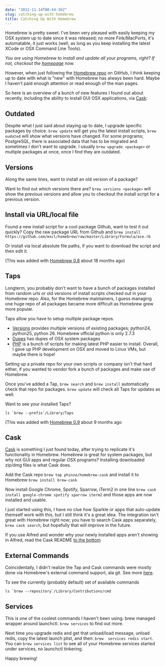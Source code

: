 ```yaml
---
date: "2012-11-14T00:44:36Z"
slug: catching-up-with-homebrew
title: Catching Up With Homebrew
---
```


Homebrew is pretty sweet. I've been very pleased with easily keeping my OSX
system up to date since it was released; no more Fink/MacPorts, it's
automatable, it just works (well, as long as you keep installing the latest
XCode or OSX Command Line Tools).

_You are using Homebrew to install and update all your programs, right? If not,
checkout the [homepage][1] now._

However, when just following the [Homebrew repo][2] on GitHub, I think keeping
up to date with what is "new" with Homebrew has always been hard. Maybe I
haven't paid enough attention or read enough of the man pages.

So here is an overview of a bunch of new features I found out about recently,
including the ability to install GUI OSX applications, via [Cask][3]:

## Outdated

Despite what I just said about staying up to date, I upgrade specific packages
by choice. `brew update` will get you the latest install scripts, `brew oudated`
will show what versions have changed. For some programs; PostgreSQL, there is
associated data that has to be migrated and sometimes I don't want to upgrade. I
usually `brew upgrade <package>` or multiple packages at once, once I find they
are outdated.

## Versions

Along the same lines, want to install an old version of a package?

Want to find out which versions there are? `brew versions <package>` will show
the previous versions and allow you to checkout the install script for a
previous version.

## Install via URL/local file

Found a new install script for a cool package Github, want to test it out
quickly? Copy the raw package URL from Github and
`brew install https://github.com/mxcl/homebrew/raw/master/Library/Formula/ace.rb`

Or install via local absolute file paths, if you want to download the script and
then edit it.

(This was added with [Homebrew 0.8][4] about 18 months ago)

## Taps

Longterm, you probably don't want to have a bunch of packages installed from
random urls or old versions of install scripts checked out in your Homebrew
repo. Also, for the Homebrew maintainers, I guess managing one huge repo of all
packages became more difficult as Homebrew grew more popular.

Taps allow you have to setup multiple package repos.

- [Versions][5] provides multiple versions of existing packages; python24,
  python25, python 26. Homebrew official python is only 2.7.3
- [Dupes][6] has dupes of OSX system packages
- [PHP][7] is a bunch of scripts for making latest PHP easier to install.
  Overall, I gave up PHP development on OSX and moved to Linux VMs, but maybe
  there is hope!

Setting up a private repo for your own scripts or company isn't that hard
either, if you wanted to vendor fork a bunch of packages and make use of
Homebrew.

Once you've added a Tap, `brew search` and `brew install` automatically check
that repo for packages. `brew update` will check all Taps for updates as well.

Want to see your installed Taps?

    ls `brew --prefix`/Library/Taps

(This was added with [Homebrew 0.9][8] about 9 months ago

## Cask

[Cask][9] is something I just found today, after trying to replicate it's
functionality in Homebrew. Homebrew is great for system packages, but why not
GUI apps and regular OSX programs? Installing downloaded zip/dmg files is what
Cask does.

Add the Cask repo `brew tap phinze/homebrew-cask` and install it to Homebrew
`brew install brew-cask`

Now install Google Chrome, Spotify, Sparrow, iTerm2 in one line
`brew cask install google-chrome spotify sparrow iterm2` and those apps are now
installed and usable.

I just started using this, I have no clue how Sparkle or apps that auto-update
themself work with this, but I still think it's a great idea. The integration
isn't great with Homebrew right now; you have to search Cask apps separately,
`brew cask search`, but hopefully that will improve in the future.

If you use Alfred and wonder why your newly installed apps aren't showing in
Alfred, read the Cask README [to the bottom][10]

## External Commands

Coincidentally, I didn't realize the Tap and Cask commands were mostly done via
Homebrew's external command support, ala git. See more [here][11].

To see the currently (probably default) set of available commands

    ls `brew --repository`/Library/Contributions/cmd

## Services

This is one of the coolest commands I haven't been using: brew managed wrapper
around launchctl. `brew services` to find out more.

Next time you upgrade redis and get that unload/load message, unload redis, copy
the latest launch plist, and then: `brew  services redis start`. You can
`brew services list` to see all of your Homebrew services started under
services, no launchctl tinkering.

Happy brewing!

[1]: http://mxcl.github.com/homebrew/
[2]: https://github.com/mxcl/homebrew
[3]: https://github.com/phinze/homebrew-cask
[4]: https://github.com/mxcl/homebrew/wiki/Homebrew-0.8
[5]: https://github.com/Homebrew/homebrew-versions
[6]: https://github.com/Homebrew/homebrew-dupes
[7]: https://github.com/josegonzalez/homebrew-php
[8]: https://github.com/mxcl/homebrew/wiki/Homebrew-0.9
[9]: https://github.com/phinze/homebrew-cask
[10]: https://github.com/phinze/homebrew-cask#alfred-integration
[11]: https://github.com/mxcl/homebrew/wiki/External-Commands
